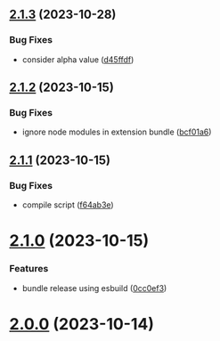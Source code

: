 ## [2.1.3](https://github.com/jeronimoek/color-picker-universal/compare/v2.1.2...v2.1.3) (2023-10-28)


### Bug Fixes

* consider alpha value ([d45ffdf](https://github.com/jeronimoek/color-picker-universal/commit/d45ffdfca2c0e9304d1e33082ad967d09b2077ba))



## [2.1.2](https://github.com/jeronimoek/color-picker-universal/compare/v2.1.1...v2.1.2) (2023-10-15)


### Bug Fixes

* ignore node modules in extension bundle ([bcf01a6](https://github.com/jeronimoek/color-picker-universal/commit/bcf01a6c7fad67d6c7485bf2db96a5ef41d15609))



## [2.1.1](https://github.com/jeronimoek/color-picker-universal/compare/v2.1.0...v2.1.1) (2023-10-15)


### Bug Fixes

* compile script ([f64ab3e](https://github.com/jeronimoek/color-picker-universal/commit/f64ab3e542cb342239b0e64b98c405514809af68))



# [2.1.0](https://github.com/jeronimoek/color-picker-universal/compare/v2.0.0...v2.1.0) (2023-10-15)


### Features

* bundle release using esbuild ([0cc0ef3](https://github.com/jeronimoek/color-picker-universal/commit/0cc0ef3192eb03042d9084bc1dc3d38cbbeec73c))



# [2.0.0](https://github.com/jeronimoek/color-picker-universal/compare/v1.11.3...v2.0.0) (2023-10-14)



